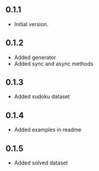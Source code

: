 ## 0.1.1

- Initial version.

## 0.1.2
- Added generator
- Added sync and async methods

## 0.1.3
- Added sudoku dataset
## 0.1.4
- Added examples in readme
## 0.1.5
- Added solved dataset